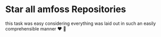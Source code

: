 # Star all amfoss Repositories 

this task was easy considering everything was laid out in such an easily comprehensible manner :heart: 🤟

